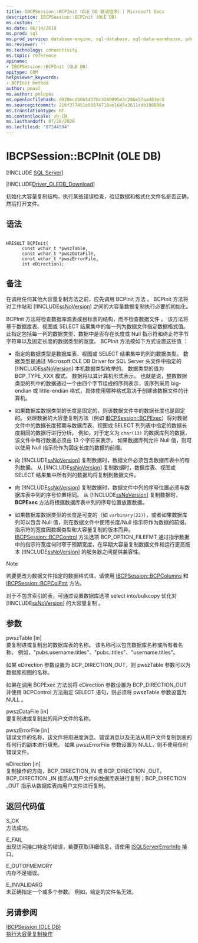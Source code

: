 ```yaml
---
title: IBCPSession::BCPInit（OLE DB 驱动程序）| Microsoft Docs
description: IBCPSession::BCPInit (OLE DB)
ms.custom: ''
ms.date: 06/14/2018
ms.prod: sql
ms.prod_service: database-engine, sql-database, sql-data-warehouse, pdw
ms.reviewer: ''
ms.technology: connectivity
ms.topic: reference
apiname:
- IBCPSession::BCPInit (OLE DB)
apitype: COM
helpviewer_keywords:
- BCPInit method
author: pmasl
ms.author: pelopes
ms.openlocfilehash: d020ecdb6b54378c3380095e3c286e57aad03ec8
ms.sourcegitcommit: 216f377451e53874718ae1645a2611cdb198808a
ms.translationtype: HT
ms.contentlocale: zh-CN
ms.lasthandoff: 07/28/2020
ms.locfileid: "87244594"
---
```

# <a name="ibcpsessionbcpinit-ole-db"></a>IBCPSession::BCPInit (OLE DB)
[!INCLUDE [SQL Server](../../../includes/applies-to-version/sql-asdb-asdbmi-asa-pdw.md)]

[!INCLUDE[Driver_OLEDB_Download](../../../includes/driver_oledb_download.md)]

  初始化大容量复制结构，执行某些错误检查，验证数据和格式化文件名是否正确，然后打开文件。  
  
## <a name="syntax"></a>语法  
  
```  
  
HRESULT BCPInit(   
      const wchar_t *pwszTable,  
      const wchar_t *pwszDataFile,  
      const wchar_t *pwszErrorFile,  
      int eDirection);  
```  
  
## <a name="remarks"></a>备注  
 在调用任何其他大容量复制方法之前，应先调用 BCPInit 方法  。 BCPInit 方法将对工作站和 [!INCLUDE[ssNoVersion](../../../includes/ssnoversion-md.md)] 之间的大容量数据复制执行必要的初始化。  
  
 BCPInit 方法将检查数据库源表或目标表的结构，而不检查数据文件  。 该方法将基于数据库表、视图或 SELECT 结果集中的每一列为数据文件指定数据格式值。 此指定包括每一列的数据类型、数据中是否存在长度或 Null 指示符和终止符字节字符串以及固定长度的数据类型的宽度。 BCPInit 方法按如下方式设置这些值  ：  
  
-   指定的数据类型是数据库表、视图或 SELECT 结果集中的列的数据类型。 数据类型是通过 Microsoft OLE DB Driver for SQL Server 头文件中指定的 [!INCLUDE[ssNoVersion](../../../includes/ssnoversion-md.md)] 本机数据类型枚举的。 数据类型的值为 BCP_TYPE_XXX 模式。 数据将以其计算机形式表示。 也就是说，整数数据类型的列中的数据通过一个由四个字节组成的序列表示，该序列采用 big-endian 或 little-endian 格式，具体使用哪种格式取决于创建该数据文件的计算机。  
  
-   如果数据库数据类型的长度是固定的，则该数据文件中的数据长度也是固定的。 处理数据的大容量复制方法（例如 [IBCPSession::BCPExec](../../oledb/ole-db-interfaces/ibcpsession-bcpexec-ole-db.md)）将对数据文件中的数据长度预期与数据库表、视图或 SELECT 列列表中指定的数据长度相同的数据行进行分析。 例如，对于定义为 `char(13)` 的数据库列的数据，该文件中每行数据必须由 13 个字符来表示。 如果数据库列允许 Null 值，则可以使用 Null 指示符作为固定长度的数据的前缀。  
  
-   向 [!INCLUDE[ssNoVersion](../../../includes/ssnoversion-md.md)] 复制数据时，数据文件必须包含数据库表中的每列数据。 从 [!INCLUDE[ssNoVersion](../../../includes/ssnoversion-md.md)] 复制数据时，数据库表、视图或 SELECT 结果集中所有列的数据均将复制到数据文件。  
  
-   向 [!INCLUDE[ssNoVersion](../../../includes/ssnoversion-md.md)] 复制数据时，数据文件中列的序号位置必须与数据库表中列的序号位置相同。 从 [!INCLUDE[ssNoVersion](../../../includes/ssnoversion-md.md)] 复制数据时，**BCPExec** 方法将根据数据库表中列的序号位置放置数据。  
  
-   如果数据库数据类型的长度是可变的（如 `varbinary(22)`），或者如果数据库列可以包含 Null 值，则在数据文件中使用长度/Null 指示符作为数据的前缀。 指示符的宽度因数据类型和大容量复制的版本而异。 [IBCPSession::BCPControl](../../oledb/ole-db-interfaces/ibcpsession-bcpcontrol-ole-db.md) 方法选项 BCP_OPTION_FILEFMT 通过指示数据中的指示符宽度何时窄于预期宽度，在早期大容量复制数据文件和运行更高版本 [!INCLUDE[ssNoVersion](../../../includes/ssnoversion-md.md)] 的服务器之间提供兼容性。  
  
> [!NOTE]  
>  若要更改为数据文件指定的数据格式值，请使用 [IBCPSession::BCPColumns](../../oledb/ole-db-interfaces/ibcpsession-bcpcolumns-ole-db.md) 和 [IBCPSession::BCPColFmt](../../oledb/ole-db-interfaces/ibcpsession-bcpcolfmt-ole-db.md) 方法。  
  
 对于不包含索引的表，可通过设置数据库选项 select into/bulkcopy 优化对 [!INCLUDE[ssNoVersion](../../../includes/ssnoversion-md.md)] 的大容量复制  。  
  
## <a name="arguments"></a>参数  
 pwszTable  [in]  
 要复制进或复制出的数据库表的名称。 该名称可以包含数据库名称或所有者名称。 例如，"pubs.username.titles"、"pubs..titles"、"username.titles"。  
  
 如果 eDirection 参数设置为 BCP_DIRECTION_OUT，则 pwszTable 参数可以为数据库视图的名称。  
  
 如果在调用 BCPExec 方法前将 eDirection 参数设置为 BCP_DIRECTION_OUT 并使用 BCPControl 方法指定 SELECT 语句，则必须将 pwszTable 参数设置为 NULL    。  
  
 pwszDataFile  [in]  
 要复制进或复制出的用户文件的名称。  
  
 pwszErrorFile  [in]  
 错误文件的名称，该文件将用进度消息、错误消息以及无法从用户文件复制到表的任何行的副本进行填充。 如果 pwszErrorFile 参数设置为 NULL，则不使用任何错误文件。   
  
 eDirection  [in]  
 复制操作的方向，BCP_DIRECTION_IN 或 BCP_DIRECTION _OUT。 BCP_DIRECTION _IN 指示从用户文件向数据库表进行复制；BCP_DIRECTION _OUT 指示从数据库表向用户文件进行复制。  
  
## <a name="return-code-values"></a>返回代码值  
 S_OK  
 方法成功。  
  
 E_FAIL  
 出现访问接口特定的错误，若要获取详细信息，请使用 [ISQLServerErrorInfo](https://msdn.microsoft.com/library/a8323b5c-686a-4235-a8d2-bda43617b3a1) 接口。  
  
 E_OUTOFMEMORY  
 内存不足错误。  
  
 E_INVALIDARG  
 未正确指定一个或多个参数。 例如，给定的文件名无效。  
  
## <a name="see-also"></a>另请参阅  
 [IBCPSession &#40;OLE DB&#41;](../../oledb/ole-db-interfaces/ibcpsession-ole-db.md)   
 [执行大容量复制操作](../../oledb/features/performing-bulk-copy-operations.md)  
  
  
